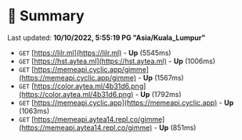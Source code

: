 # 📖 Summary
Last updated: **10/10/2022, 5:55:19 PG "Asia/Kuala_Lumpur"**

- `GET` [https://lilr.ml](https://lilr.ml) - **Up** (5545ms)
- `GET` [https://hst.aytea.ml](https://hst.aytea.ml) - **Up** (1006ms)
- `GET` [https://memeapi.cyclic.app/gimme](https://memeapi.cyclic.app/gimme) - **Up** (1567ms)
- `GET` [https://color.aytea.ml/4b31d6.png](https://color.aytea.ml/4b31d6.png) - **Up** (1792ms)
- `GET` [https://memeapi.cyclic.app](https://memeapi.cyclic.app) - **Up** (1063ms)
- `GET` [https://memeapi.aytea14.repl.co/gimme](https://memeapi.aytea14.repl.co/gimme) - **Up** (851ms)
